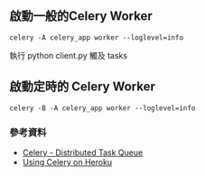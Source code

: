 ## 啟動一般的Celery Worker

```
celery -A celery_app worker --loglevel=info
```

執行 python client.py 觸及 tasks


## 啟動定時的 Celery Worker

```
celery -B -A celery_app worker --loglevel=info
```

### 參考資料

* [Celery - Distributed Task Queue](http://puremonkey2010.blogspot.com/2018/01/python-celery-distributed-task-queue.html)
* [Using Celery on Heroku](https://devcenter.heroku.com/articles/celery-heroku#celery-and-django)